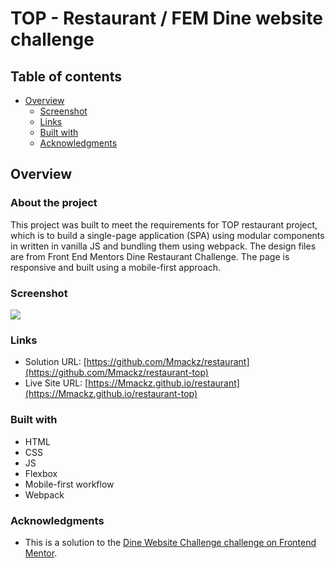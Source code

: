 # TOP - Restaurant / FEM Dine website challenge



## Table of contents

- [Overview](#overview)
  - [Screenshot](#screenshot)
  - [Links](#links)
  - [Built with](#built-with)
  - [Acknowledgments](#acknowledgments)

## Overview

### About the project
This project was built to meet the requirements for TOP restaurant project, which is to build a single-page application (SPA) using modular components in written in vanilla JS and bundling them using webpack.
The design files are from Front End Mentors Dine Restaurant Challenge. The page is responsive and built using a mobile-first approach.

### Screenshot

![](https://i.imgur.com/avwEaJh.jpg)

### Links

- Solution URL: [https://github.com/Mmackz/restaurant](https://github.com/Mmackz/restaurant-top)
- Live Site URL: [https://Mmackz.github.io/restaurant](https://Mmackz.github.io/restaurant-top)

### Built with

- HTML
- CSS
- JS
- Flexbox
- Mobile-first workflow
- Webpack

### Acknowledgments

  - This is a solution to the [Dine Website Challenge challenge on Frontend Mentor](https://www.frontendmentor.io/challenges/dine-restaurant-website-yAt7Vvxt7). 
